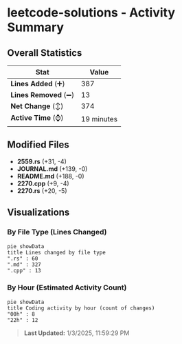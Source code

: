 # leetcode-solutions - Activity Summary 

## Overall Statistics

| Stat                   | Value                                                             |
| ---------------------- | ----------------------------------------------------------------- |
| **Lines Added** (➕)   | 387                                          |
| **Lines Removed** (➖) | 13                                        |
| **Net Change** (↕)    | 374                |
| **Active Time** (⌚)   | 19 minutes |


## Modified Files
- **2559.rs** (+31, -4)
- **JOURNAL.md** (+139, -0)
- **README.md** (+188, -0)
- **2270.cpp** (+9, -4)
- **2270.rs** (+20, -5)

## Visualizations

### By File Type (Lines Changed)

```mermaid
pie showData
title Lines changed by file type
".rs" : 60
".md" : 327
".cpp" : 13
```

### By Hour (Estimated Activity Count)

```mermaid
pie showData
title Coding activity by hour (count of changes)
"00h" : 8
"22h" : 12
```


> **Last Updated:** 1/3/2025, 11:59:29 PM